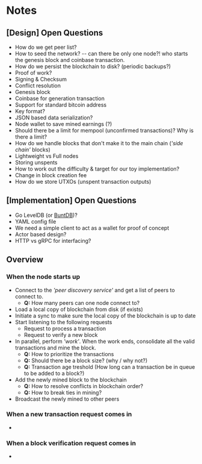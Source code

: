 # Notes

## [Design] Open Questions

- How do we get peer list?
- How to seed the network? -- can there be only one node?! who starts the genesis block and coinbase transaction.
- How do we persist the blockchain to disk? (periodic backups?)
- Proof of work?
- Signing & Checksum
- Conflict resolution
- Genesis block
- Coinbase for generation transaction
- Support for standard bitcoin address
- Key format?
- JSON based data serialization?
- Node wallet to save mined earnings (?)
- Should there be a limit for mempool (unconfirmed transactions)? Why is there a limit?
- How do we handle blocks that don't make it to the main chain (_'side chain'_ blocks)
- Lightweight vs Full nodes
- Storing unspents
- How to work out the difficulty & target for our toy implementation?
- Change in block creation fee
- How do we store UTXOs (unspent transaction outputs)

## [Implementation] Open Questions

- Go LevelDB (or [BuntDB](https://github.com/tidwall/buntdb))?
- YAML config file
- We need a simple client to act as a wallet for proof of concept
- Actor based design?
- HTTP vs gRPC for interfacing?

## Overview

### When the node starts up

- Connect to the _'peer discovery service'_ and get a list of peers to connect to.
    - __Q:__ How many peers can one node connect to?
- Load a local copy of blockchain from disk (if exists)
- Initiate a sync to make sure the local copy of the blockchain is up to date
- Start listening to the following requests
    - Request to process a transaction
    - Request to verify a new block
- In parallel, perform _'work'_. When the work ends, consolidate all the valid transactions and mine the block.
    - __Q:__ How to prioritize the transactions
    - __Q:__ Should there be a block size? (why / why not?)
    - __Q:__ Transaction age treshold (How long can a transaction be in queue to be added to a block?)
- Add the newly mined block to the blockchain
    - __Q:__ How to resolve conflicts in blockchain order?
    - __Q:__ How to break ties in mining?
- Broadcast the newly mined to other peers

### When a new transaction request comes in

-

### When a block verification request comes in

-